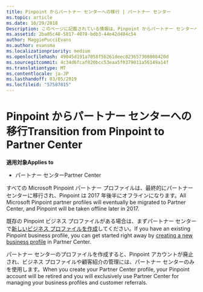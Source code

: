 ```yaml
---
title: Pinpoint からパートナー センターへの移行 | パートナー センター
ms.topic: article
ms.date: 10/29/2018
Description: このページに記載されている情報は、Pinpoint からパートナー センターへ移行する方法を説明しています。
ms.assetid: 2ba05c48-5817-4078-bdb3-44e42d484c54
author: MaggiePucciEvans
ms.author: evansma
ms.localizationpriority: medium
ms.openlocfilehash: 49045d191a7058f5b261deec823657308008420d
ms.sourcegitcommit: 4c34d6fcaf020bcc53eaa5f0379011a56149a14f
ms.translationtype: MT
ms.contentlocale: ja-JP
ms.lasthandoff: 03/05/2019
ms.locfileid: "57587015"
---
```

# <a name="transition-from-pinpoint-to-partner-center"></a><span data-ttu-id="c7c6e-103">Pinpoint からパートナー センターへの移行</span><span class="sxs-lookup"><span data-stu-id="c7c6e-103">Transition from Pinpoint to Partner Center</span></span>

<span data-ttu-id="c7c6e-104">**適用対象**</span><span class="sxs-lookup"><span data-stu-id="c7c6e-104">**Applies to**</span></span>

-  <span data-ttu-id="c7c6e-105">パートナー センター</span><span class="sxs-lookup"><span data-stu-id="c7c6e-105">Partner Center</span></span>

<span data-ttu-id="c7c6e-106">すべての Microsoft Pinpoint パートナー プロファイルは、最終的にパートナー センターに移行され、Pinpoint は 2017 年後半にオフラインになります。</span><span class="sxs-lookup"><span data-stu-id="c7c6e-106">All Microsoft Pinpoint partner profiles will eventually be migrated to Partner Center, and Pinpoint will be taken offline later in 2017.</span></span> 

<span data-ttu-id="c7c6e-107">既存の Pinpoint ビジネス プロファイルがある場合は、まずパートナー センターで[新しいビジネス プロファイルを作成](create-a-marketing-profile.md)してください。</span><span class="sxs-lookup"><span data-stu-id="c7c6e-107">If you have an existing Pinpoint business profile, you can get started right away by [creating a new business profile](create-a-marketing-profile.md) in Partner Center.</span></span>

<span data-ttu-id="c7c6e-108">パートナー センターのプロファイルを作成すると、Pinpoint アカウントが廃止され、ビジネス プロファイルや顧客紹介の管理には、パートナー センターのみを使用します。</span><span class="sxs-lookup"><span data-stu-id="c7c6e-108">When you create your Partner Center profile, your Pinpoint account will be retired and you will exclusively use Partner Center for managing your business profiles and customer referrals.</span></span>